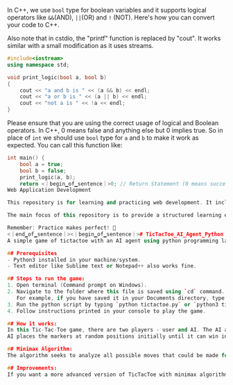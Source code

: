 In C++, we use `bool` type for boolean variables and it supports logical operators like `&&`(AND), `||`(OR) and `!` (NOT). Here's how you can convert your code to C++. 

Also note that in cstdio, the "printf" function is replaced by "cout". It works similar with a small modification as it uses streams.
```cpp
#include<iostream>
using namespace std;

void print_logic(bool a, bool b)
{
    cout << "a and b is " << (a && b) << endl;
    cout << "a or b is " << (a || b) << endl;
    cout << "not a is " << !a << endl;
}
```
Please ensure that you are using the correct usage of logical and Boolean operators. In C++, 0 means false and anything else but 0 implies true. So in place of `int` we should use `bool` type for `a` and `b` to make it work as expected. You can call this function like:
```cpp
int main() {
    bool a = true;
    bool b = false;
    print_logic(a, b);
    return <｜begin▁of▁sentence｜>0; // Return Statement (0 means success)<｜end▁of▁sentence｜><｜begin▁of▁sentence｜># Web-App-Dev
Web Application Development

This repository is for learning and practicing web development. It includes HTML/CSS/JavaScript projects, as well as more advanced topics in full stack development such as Node.js & Express.js or Python Flask for back-end programming, SQL databases, NoSQL databases etc. 

The main focus of this repository is to provide a structured learning experience and to practice various web development skills that are essential in the current job market.

Remember: Practice makes perfect! 🚀
<｜end▁of▁sentence｜><｜begin▁of▁sentence｜># TicTacToe_AI_Agent_Python
A simple game of tictactoe with an AI agent using python programming language, where minimax algorithm is used for decision making.

## Prerequisites 
- Python3 installed in your machine/system.
- Text editor like Sublime text or Notepad++ also works fine.

## Steps to run the game:
1. Open terminal (Command prompt on Windows).
2. Navigate to the folder where this file is saved using `cd` command. 
   For example, if you have saved it in your Documents directory, type `cd Documents/TicTacToe_AI_Agent_Python` and press Enter.
3. Run the python script by typing `python tictactoe.py` or `python3 tictactoe.py` (depending on which version of Python you have installed). 
4. Follow instructions printed in your console to play the game.

## How it works:
In this Tic-Tac-Toe game, there are two players - user and AI. The AI agent uses Minimax Algorithm for decision making. The algorithm decides where to place its marker on the grid based upon a scoring system. 
AI places the markers at random positions initially until it can win in the next move or block opponent from winning. If none of these are possible, then user (player) can make their turn and AI tries again. This process continues till one of them wins by getting three markers in a row.

## Minimax Algorithm:
The algorithm seeks to analyze all possible moves that could be made for the current player. It then evaluates each potential move with an assigned numerical value based on how desirable this move is for the AI (it would ideally try to maximize its score while trying to minimize the user's score). The move resulting in the highest evaluation score by AI is chosen as the next best move.

## Improvements:
If you want a more advanced version of TicTacToe with minimax algorithm, you can improve this project by adding an unbeatable AI that takes into consideration all possible moves and plays optimally to win or draw the game. Also incorporating GUI would make it much better visualized and user-friendly.

